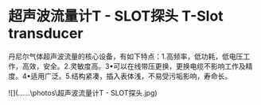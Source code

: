 # 超声波流量计T - SLOT探头 T-Slot transducer
丹尼尔气体超声波流量的核心设备，有如下特点：1.高频率，低功耗，低电压工作，高效，安全。2.灵敏度高。3•可以在线带压更换，更换电缆不影响工作及精度。4•适用广泛。5.结构紧凑，插入表体浅，不易受污垢影响，寿命长。


![](..\..\..\photos\超声波流量计T - SLOT探头.jpg)
